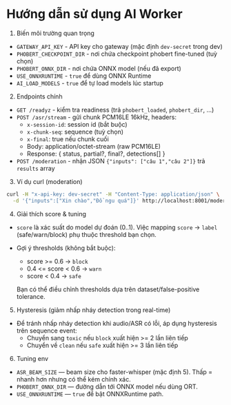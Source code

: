# Hướng dẫn sử dụng AI Worker

1) Biến môi trường quan trọng
- `GATEWAY_API_KEY` - API key cho gateway (mặc định `dev-secret` trong dev)
- `PHOBERT_CHECKPOINT_DIR` - nơi chứa checkpoint phobert fine-tuned (tuỳ chọn)
- `PHOBERT_ONNX_DIR` - nơi chứa ONNX model (nếu đã export)
- `USE_ONNXRUNTIME` - `true` để dùng ONNX Runtime
- `AI_LOAD_MODELS` - `true` để tự load models lúc startup

2) Endpoints chính
- `GET /readyz` - kiểm tra readiness (trả `phobert_loaded`, `phobert_dir`, ...)
- `POST /asr/stream` - gửi chunk PCM16LE 16kHz, headers:
  - `x-session-id`: session id (bắt buộc)
  - `x-chunk-seq`: sequence (tuỳ chọn)
  - `x-final`: true nếu chunk cuối
  - Body: application/octet-stream (raw PCM16LE)
  - Response: { status, partial?, final?, detections[] }
- `POST /moderation` - nhận JSON `{"inputs": ["câu 1","câu 2"]}` trả `results` array

3) Ví dụ curl (moderation)

```bash
curl -H "x-api-key: dev-secret" -H "Content-Type: application/json" \
  -d '{"inputs":["Xin chào","Đồ ngu quá"]}' http://localhost:8001/moderation
```

4) Giải thích score & tuning

- `score` là xác suất do model dự đoán (0..1). Việc mapping `score` → `label` (safe/warn/block) phụ thuộc threshold bạn chọn.
- Gợi ý thresholds (không bắt buộc):
  - score >= 0.6 → `block`
  - 0.4 <= score < 0.6 → `warn`
  - score < 0.4 → `safe`

  Bạn có thể điều chỉnh thresholds dựa trên dataset/false-positive tolerance.

5) Hysteresis (giảm nhấp nháy detection trong real-time)

- Để tránh nhấp nháy detection khi audio/ASR có lỗi, áp dụng hysteresis trên sequence event:
  - Chuyển sang `toxic` nếu `block` xuất hiện >= 2 lần liên tiếp
  - Chuyển về `clean` nếu `safe` xuất hiện >= 3 lần liên tiếp

6) Tuning env

- `ASR_BEAM_SIZE` — beam size cho faster-whisper (mặc định 5). Thấp = nhanh hơn nhưng có thể kém chính xác.
- `PHOBERT_ONNX_DIR` — đường dẫn tới ONNX model nếu dùng ORT.
- `USE_ONNXRUNTIME` — `true` để bật ONNXRuntime path.

